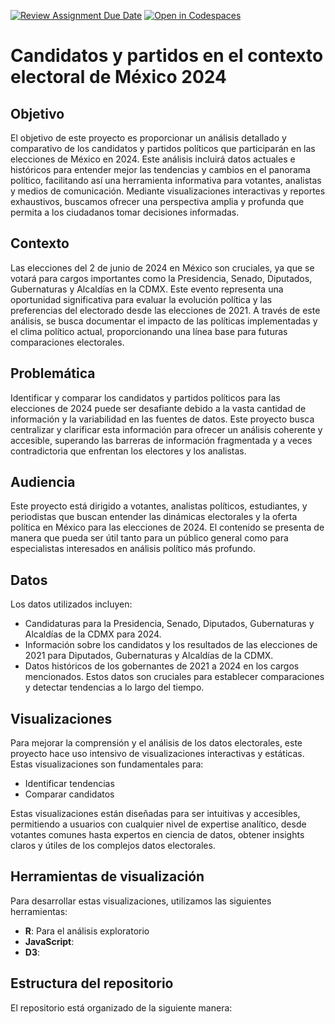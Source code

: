 [![Review Assignment Due Date](https://classroom.github.com/assets/deadline-readme-button-24ddc0f5d75046c5622901739e7c5dd533143b0c8e959d652212380cedb1ea36.svg)](https://classroom.github.com/a/RaHFgFqk)
[![Open in Codespaces](https://classroom.github.com/assets/launch-codespace-7f7980b617ed060a017424585567c406b6ee15c891e84e1186181d67ecf80aa0.svg)](https://classroom.github.com/open-in-codespaces?assignment_repo_id=14999688)

# Candidatos y partidos en el contexto electoral de México 2024

## Objetivo
El objetivo de este proyecto es proporcionar un análisis detallado y comparativo de los candidatos y partidos políticos que participarán en las elecciones de México en 2024. Este análisis incluirá datos actuales e históricos para entender mejor las tendencias y cambios en el panorama político, facilitando así una herramienta informativa para votantes, analistas y medios de comunicación. Mediante visualizaciones interactivas y reportes exhaustivos, buscamos ofrecer una perspectiva amplia y profunda que permita a los ciudadanos tomar decisiones informadas.

## Contexto
Las elecciones del 2 de junio de 2024 en México son cruciales, ya que se votará para cargos importantes como la Presidencia, Senado, Diputados, Gubernaturas y Alcaldías en la CDMX. Este evento representa una oportunidad significativa para evaluar la evolución política y las preferencias del electorado desde las elecciones de 2021. A través de este análisis, se busca documentar el impacto de las políticas implementadas y el clima político actual, proporcionando una línea base para futuras comparaciones electorales.

## Problemática
Identificar y comparar los candidatos y partidos políticos para las elecciones de 2024 puede ser desafiante debido a la vasta cantidad de información y la variabilidad en las fuentes de datos. Este proyecto busca centralizar y clarificar esta información para ofrecer un análisis coherente y accesible, superando las barreras de información fragmentada y a veces contradictoria que enfrentan los electores y los analistas.

## Audiencia
Este proyecto está dirigido a votantes, analistas políticos, estudiantes, y periodistas que buscan entender las dinámicas electorales y la oferta política en México para las elecciones de 2024. El contenido se presenta de manera que pueda ser útil tanto para un público general como para especialistas interesados en análisis político más profundo.

## Datos
Los datos utilizados incluyen:
- Candidaturas para la Presidencia, Senado, Diputados, Gubernaturas y Alcaldías de la CDMX para 2024.
- Información sobre los candidatos y los resultados de las elecciones de 2021 para Diputados, Gubernaturas y Alcaldías de la CDMX.
- Datos históricos de los gobernantes de 2021 a 2024 en los cargos mencionados. Estos datos son cruciales para establecer comparaciones y detectar tendencias a lo largo del tiempo.

## Visualizaciones
Para mejorar la comprensión y el análisis de los datos electorales, este proyecto hace uso intensivo de visualizaciones interactivas y estáticas. Estas visualizaciones son fundamentales para:
- Identificar tendencias
- Comparar candidatos

Estas visualizaciones están diseñadas para ser intuitivas y accesibles, permitiendo a usuarios con cualquier nivel de expertise analítico, desde votantes comunes hasta expertos en ciencia de datos, obtener insights claros y útiles de los complejos datos electorales.

## Herramientas de visualización
Para desarrollar estas visualizaciones, utilizamos las siguientes herramientas:
- **R**: Para el análisis exploratorio
- **JavaScript**:
- **D3**: 

## Estructura del repositorio
El repositorio está organizado de la siguiente manera:

